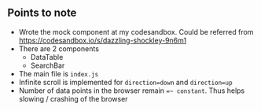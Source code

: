 ## Points to note
- Wrote the mock component at my codesandbox. Could be referred from https://codesandbox.io/s/dazzling-shockley-9n6m1
- There are 2 components
  - DataTable 
  - SearchBar
- The main file is `index.js`
- Infinite scroll is implemented for `direction=down` and `direction=up`
- Number of data points in the browser remain `=~ constant`. Thus helps slowing / crashing of the browser